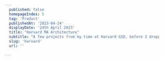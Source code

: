 ```yaml
---
  published: false
  homepageIndex: 5
  tag: 'Product'
  publishedAt: '2023-04-24'
  displayDate: '24th April 2023'
  title: "Harvard MA Architecture"
  subtitle: "A few projects from my time at Harvard GSD, before I dropped out to start a company."
  slug: 'harvard'
  url: ''

---
```

